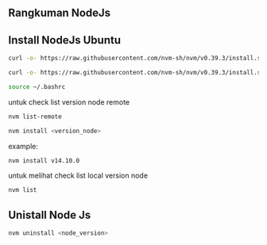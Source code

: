 ## Rangkuman NodeJs

## Install NodeJs Ubuntu

```sh
curl -o- https://raw.githubusercontent.com/nvm-sh/nvm/v0.39.3/install.sh
```

```sh
curl -o- https://raw.githubusercontent.com/nvm-sh/nvm/v0.39.3/install.sh | bash
```

```sh
source ~/.bashrc
```
untuk check list version node remote 

```sh
nvm list-remote
```

```sh
nvm install <version_node>
```

example:

```sh
nvm install v14.10.0
```

untuk melihat check list local version node

```sh
nvm list
```

## Unistall Node Js

```sh
nvm uninstall <node_version>
```
